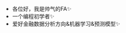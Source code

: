 - 各位好，我是帅气的FA✨
- 一个编程初学者✨
- 爱好金融数据分析方向&机器学习&预测模型✨
<!---
handsomeFA1/handsomeFA1 is a ✨ special ✨ repository because its `README.md` (this file) appears on your GitHub profile.
You can click the Preview link to take a look at your changes.
--->
